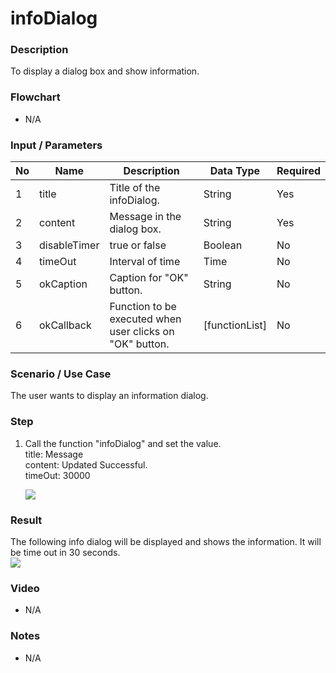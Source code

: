 # infoDialog

### Description

To display a dialog box and show information.

### Flowchart

- N/A 

### Input / Parameters

| No | Name | Description | Data Type | Required | 
| ------ | ------ | ------ |------ | ------ |
| 1 | title | Title of the infoDialog. | String | Yes | 
| 2 | content | Message in the dialog box. | String | Yes |
| 3 | disableTimer | true or false | Boolean | No  |
| 4 | timeOut | Interval of time  | Time | No  |
| 5 | okCaption | Caption for "OK" button.  | String | No  |
| 6 | okCallback | Function to be executed when user clicks on "OK" button.  | [functionList] | No  |

### Scenario / Use Case

The user wants to display an information dialog.

### Step

1. Call the function "infoDialog" and set the            value.
   <br>
   title: Message<br/>
   content: Updated Successful.<br/>
   timeOut: 30000<br/>
   
   ![](../../../../document/function/Dialog/infoDialog/infoDialog-step-1.png?raw=true)

### Result
The following info dialog will be displayed and shows the information. It will be time out in 30 seconds. <br>
   ![](../../../../document/function/Dialog/infoDialog/infoDialog-result-1.png?raw=true)
   
   
### Video

- N/A

<!--[![Video](http://i.imgur.com/Ot5DWAW.png)](https://youtu.be/StTqXEQ2l-Y?t=35s)-->

### Notes

- N/A